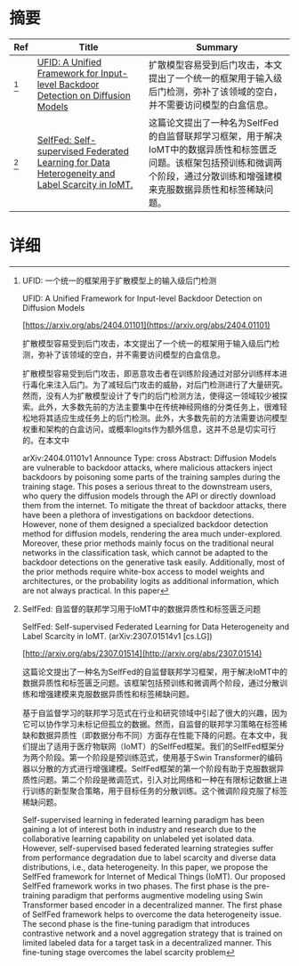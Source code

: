 # 摘要

| Ref | Title | Summary |
| --- | --- | --- |
| [^1] | [UFID: A Unified Framework for Input-level Backdoor Detection on Diffusion Models](https://arxiv.org/abs/2404.01101) | 扩散模型容易受到后门攻击，本文提出了一个统一的框架用于输入级后门检测，弥补了该领域的空白，并不需要访问模型的白盒信息。 |
| [^2] | [SelfFed: Self-supervised Federated Learning for Data Heterogeneity and Label Scarcity in IoMT.](http://arxiv.org/abs/2307.01514) | 这篇论文提出了一种名为SelfFed的自监督联邦学习框架，用于解决IoMT中的数据异质性和标签匮乏问题。该框架包括预训练和微调两个阶段，通过分散训练和增强建模来克服数据异质性和标签稀缺问题。 |

# 详细

[^1]: UFID: 一个统一的框架用于扩散模型上的输入级后门检测

    UFID: A Unified Framework for Input-level Backdoor Detection on Diffusion Models

    [https://arxiv.org/abs/2404.01101](https://arxiv.org/abs/2404.01101)

    扩散模型容易受到后门攻击，本文提出了一个统一的框架用于输入级后门检测，弥补了该领域的空白，并不需要访问模型的白盒信息。

    

    扩散模型容易受到后门攻击，即恶意攻击者在训练阶段通过对部分训练样本进行毒化来注入后门。为了减轻后门攻击的威胁，对后门检测进行了大量研究。然而，没有人为扩散模型设计了专门的后门检测方法，使得这一领域较少被探索。此外，大多数先前的方法主要集中在传统神经网络的分类任务上，很难轻松地将其适应生成任务上的后门检测。此外，大多数先前的方法需要访问模型权重和架构的白盒访问，或概率logits作为额外信息，这并不总是切实可行的。在本文中

    arXiv:2404.01101v1 Announce Type: cross  Abstract: Diffusion Models are vulnerable to backdoor attacks, where malicious attackers inject backdoors by poisoning some parts of the training samples during the training stage. This poses a serious threat to the downstream users, who query the diffusion models through the API or directly download them from the internet. To mitigate the threat of backdoor attacks, there have been a plethora of investigations on backdoor detections. However, none of them designed a specialized backdoor detection method for diffusion models, rendering the area much under-explored. Moreover, these prior methods mainly focus on the traditional neural networks in the classification task, which cannot be adapted to the backdoor detections on the generative task easily. Additionally, most of the prior methods require white-box access to model weights and architectures, or the probability logits as additional information, which are not always practical. In this paper
    
[^2]: SelfFed: 自监督的联邦学习用于IoMT中的数据异质性和标签匮乏问题

    SelfFed: Self-supervised Federated Learning for Data Heterogeneity and Label Scarcity in IoMT. (arXiv:2307.01514v1 [cs.LG])

    [http://arxiv.org/abs/2307.01514](http://arxiv.org/abs/2307.01514)

    这篇论文提出了一种名为SelfFed的自监督联邦学习框架，用于解决IoMT中的数据异质性和标签匮乏问题。该框架包括预训练和微调两个阶段，通过分散训练和增强建模来克服数据异质性和标签稀缺问题。

    

    基于自监督学习的联邦学习范式在行业和研究领域中引起了很大的兴趣，因为它可以协作学习未标记但孤立的数据。然而，自监督的联邦学习策略在标签稀缺和数据异质性（即数据分布不同）方面存在性能下降的问题。在本文中，我们提出了适用于医疗物联网（IoMT）的SelfFed框架。我们的SelfFed框架分为两个阶段。第一个阶段是预训练范式，使用基于Swin Transformer的编码器以分散的方式进行增强建模。SelfFed框架的第一个阶段有助于克服数据异质性问题。第二个阶段是微调范式，引入对比网络和一种在有限标记数据上进行训练的新型聚合策略，用于目标任务的分散训练。这个微调阶段克服了标签稀缺问题。

    Self-supervised learning in federated learning paradigm has been gaining a lot of interest both in industry and research due to the collaborative learning capability on unlabeled yet isolated data. However, self-supervised based federated learning strategies suffer from performance degradation due to label scarcity and diverse data distributions, i.e., data heterogeneity. In this paper, we propose the SelfFed framework for Internet of Medical Things (IoMT). Our proposed SelfFed framework works in two phases. The first phase is the pre-training paradigm that performs augmentive modeling using Swin Transformer based encoder in a decentralized manner. The first phase of SelfFed framework helps to overcome the data heterogeneity issue. The second phase is the fine-tuning paradigm that introduces contrastive network and a novel aggregation strategy that is trained on limited labeled data for a target task in a decentralized manner. This fine-tuning stage overcomes the label scarcity problem
    

